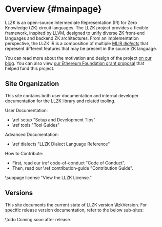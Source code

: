 # Overview {#mainpage}

LLZK is an open-source Intermediate Representation (IR) for Zero Knowledge (ZK)
circuit languages.
The LLZK project provides a flexible framework, inspired by LLVM, designed to
unify diverse ZK front-end languages and backend ZK architectures.
From an implementation perspective, the LLZK IR is a composition of multiple
[MLIR *dialects*][mlir-dialects] that represent different features that may be present
in the source ZK language.

You can read more about the motivation and design of the project [on our blog][llzk-post].
You can also view [our Ethereum Foundation grant proposal][proposal] that helped fund this project.

## Site Organization

This site contains both user documentation and internal developer documentation
for the LLZK library and related tooling.

User Documentation:
- \ref setup "Setup and Development Tips"
- \ref tools "Tool Guides"

Advanced Documentation:
- \ref dialects "LLZK Dialect Language Reference"

How to Contribute:
- First, read our \ref code-of-conduct "Code of Conduct".
- Then, read our \ref contribution-guide "Contribution Guide".

\subpage license "View the LLZK License."

## Versions

This site documents the current state of LLZK version \llzkVersion.
For specific release version documentation, refer to the below sub-sites:

\todo Coming soon after release.

[llzk-post]: https://medium.com/veridise/veridise-secures-ethereum-foundation-grant-to-develop-llzk-a-new-intermediate-representation-ir-224c0e71f4d5
[mlir-dialects]: https://mlir.llvm.org/docs/DefiningDialects/
[proposal]: https://drive.google.com/file/d/1tAIjAPJX5cGZT_ASFf7A2OiZaEgeWUx8/view?usp=sharing
